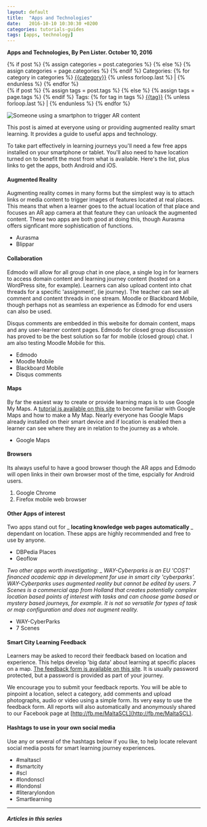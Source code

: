 ```yaml
---
layout: default
title:  "Apps and Technologies"
date:   2016-10-10 10:30:30 +0200
categories: tutorials-guides
tags: [apps, technology]
---
```



**Apps and Technologies, By Pen Lister. October 10, 2016**

<div class="post-categories">
  {% if post %}
    {% assign categories = post.categories %}
  {% else %}
    {% assign categories = page.categories %}
  {% endif %} Categories:
  {% for category in categories %}
 <a href="{{site.baseurl}}/categories/#{{category|slugize}}">{{category}}</a>
  {% unless forloop.last %} | {% endunless %}
  {% endfor %}
</div>

<div class="post-tags">
  {% if post %}
    {% assign tags = post.tags %}
  {% else %}
    {% assign tags = page.tags %}
  {% endif %}  Tags:
  {% for tag in tags %}
<a href="{{site.baseurl}}/tags/#{{tag|slugize}}">{{tag}}</a>
  {% unless forloop.last %} | {% endunless %}
  {% endfor %}
</div>



![Someone using a smartphon to trigger AR content]({{site.baseurl}}/assets/images/photo-1472143684393-8b081cb2e899.jpeg)

This post is aimed at everyone using or providing augmented reality smart learning. It provides a guide to useful apps and technology.

To take part effectively in learning journeys you'll need a few free apps installed on your smartphone or tablet. You'll also need to have location turned on to benefit the most from what is available. Here's the list, plus links to get the apps, both Android and iOS.

#### Augmented Reality

Augmenting reality comes in many forms but the simplest way is to attach links or media content to trigger images of features located at real places. This means that when a learner goes to the actual location of that place and focuses an AR app camera at that feature they can unloack the augmented content. These two apps are both good at doing this, though Aurasma offers signficant more sophistication of functions.

- Aurasma
- Blippar

#### Collaboration

Edmodo will allow for all group chat in one place, a single log in for learners to access domain content and learning journey content (hosted on a WordPress site, for example). Learners can also upload content into chat threads for a specific 'assignment', (ie journey). The teacher can see all comment and content threads in one stream. Moodle or Blackboard Mobile, though perhaps not as seamless an experience as Edmodo for end users can also be used.

Disqus comments are embedded in this website for domain content, maps and any user-learner content pages. Edmodo for closed group discussion has proved to be the best solution so far for mobile (closed group) chat. I am also testing Moodle Mobile for this.

- Edmodo
- Moodle Mobile
- Blackboard Mobile
- Disqus comments

#### Maps

By far the easiest way to create or provide learning maps is to use Google My Maps. A [tutorial is available on this site](http://smartlearning.netfarms.eu/guide-to-making-a-customised-google-map/) to become familiar with Google Maps and how to make a My Map. Nearly everyone has Google Maps already installed on their smart device and if location is enabled then a learner can see where they are in relation to the journey as a whole.

- Google Maps

#### Browsers

Its always useful to have a good browser though the AR apps and Edmodo will open links in their own browser most of the time, espcially for Android users.

1. Google Chrome
2. Firefox mobile web browser

#### Other Apps of interest

Two apps stand out for _ **locating knowledge web pages automatically** _ dependant on location. These apps are highly recommended and free to use by anyone.

- DBPedia Places
- Geoflow

_Two other apps worth investigating: _ WAY-Cyberparks is an EU 'COST' financed academic app in development for use in smart city 'cyberparks'. WAY-Cyberparks uses augmented reality but cannot be edited by users. 7 Scenes is a commercial app from Holland that creates potentially complex location based points of interest with tasks and can choose game based or mystery based journeys, for example. It is not so versatile for types of task or map configuration and does not augment reality._

- WAY-CyberParks
- 7 Scenes

#### Smart City Learning Feedback

Learners may be asked to record their feedback based on location and experience. This helps develop 'big data' about learning at specific places on a map. [The feedback form is available on this site](http://smartlearning.netfarms.eu/feedback/). It is usually password protected, but a password is provided as part of your journey.

We encourage you to submit your feedback reports. You will be able to pinpoint a location, select a category, add comments and upload photographs, audio or video using a simple form. Its very easy to use the feedback form. All reports will also automatically and anonymously shared to our Facebook page at [http://fb.me/MaltaSCL](http://fb.me/MaltaSCL).

#### Hashtags to use in your own social media

Use any or several of the hashtags below if you like, to help locate relevant social media posts for smart learning journey experiences.

- #maltascl
- #smartcity
- #scl
- #londonscl
- #londonsl
- #literarylondon
- Smartlearning

---

##### **Articles in this series**


